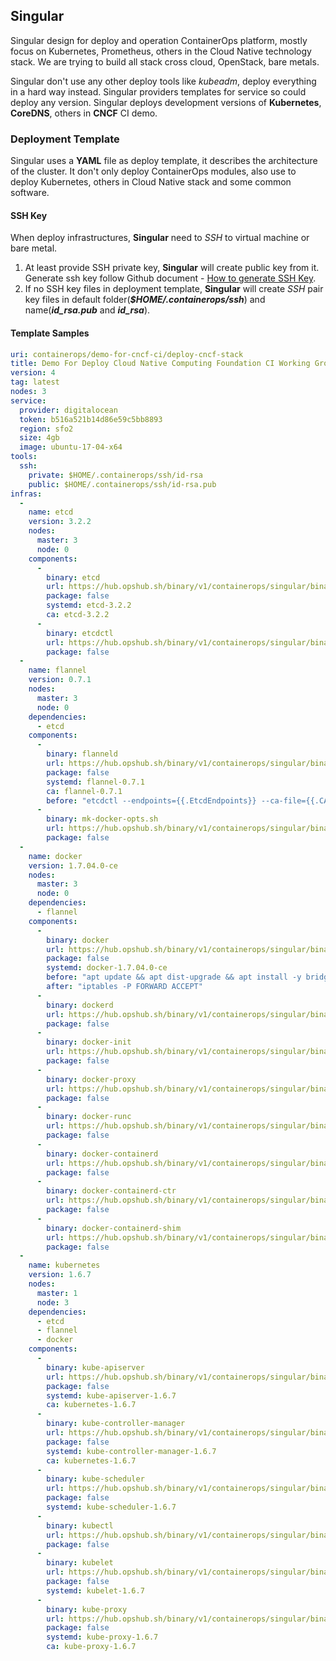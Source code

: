 ## Singular

Singular design for deploy and operation ContainerOps platform, mostly focus on Kubernetes, Prometheus, others in the Cloud Native technology stack. We are trying to build all stack cross cloud, OpenStack, bare metals.

Singular don't use any other deploy tools like _kubeadm_, deploy everything in a hard way instead. Singular providers templates for service so could deploy any version. Singular deploys development versions of **Kubernetes**, **CoreDNS**, others in **CNCF** CI demo.

### Deployment Template

Singular uses a **YAML** file as deploy template, it describes the architecture of the cluster. It don't only deploy ContainerOps modules, also use to deploy Kubernetes, others in Cloud Native stack and some common software.

#### SSH Key

When deploy infrastructures, **Singular** need to _SSH_ to virtual machine or bare metal.

1. At least provide SSH private key, **Singular** will create public key from it. Generate ssh key follow Github document - [How to generate SSH Key](https://help.github.com/articles/generating-a-new-ssh-key-and-adding-it-to-the-ssh-agent).
2. If no SSH key files in deployment template, **Singular** will create _SSH_ pair key files in default folder(**_$HOME/.containerops/ssh_**) and name(**_id_rsa.pub_** and **_id_rsa_**).

#### Template Samples

```YAML
uri: containerops/demo-for-cncf-ci/deploy-cncf-stack
title: Demo For Deploy Cloud Native Computing Foundation CI Working Group
version: 4
tag: latest
nodes: 3
service:
  provider: digitalocean
  token: b516a521b14d86e59c5bb8893
  region: sfo2
  size: 4gb
  image: ubuntu-17-04-x64
tools:
  ssh:
    private: $HOME/.containerops/ssh/id-rsa
    public: $HOME/.containerops/ssh/id-rsa.pub
infras:
  -
    name: etcd
    version: 3.2.2
    nodes:
      master: 3
      node: 0
    components:
      -   
        binary: etcd
        url: https://hub.opshub.sh/binary/v1/containerops/singular/binary/etcd/3.2.2
        package: false
        systemd: etcd-3.2.2
        ca: etcd-3.2.2
      - 
        binary: etcdctl
        url: https://hub.opshub.sh/binary/v1/containerops/singular/binary/etcdctl/3.2.2
        package: false    
  -
    name: flannel
    version: 0.7.1
    nodes:
      master: 3
      node: 0
    dependencies:
      - etcd
    components:
      -
        binary: flanneld
        url: https://hub.opshub.sh/binary/v1/containerops/singular/binary/flanneld/0.7.1
        package: false
        systemd: flannel-0.7.1
        ca: flannel-0.7.1
        before: "etcdctl --endpoints={{.EtcdEndpoints}} --ca-file={{.CAPemFile}} --cert-file={{.FlanneldPemFile}} --key-file={{.FlanneldKeyFile}} set /kubernetes/network/config '{\"Network\":\"'172.30.0.0/16'\", \"SubnetLen\": 24, \"Backend\": {\"Type\": \"vxlan\"}}'"
      - 
        binary: mk-docker-opts.sh
        url: https://hub.opshub.sh/binary/v1/containerops/singular/binary/mk-docker-opts.sh/0.7.1
        package: false
  -
    name: docker
    version: 1.7.04.0-ce
    nodes:
      master: 3
      node: 0
    dependencies:
      - flannel      
    components:
      -
        binary: docker
        url: https://hub.opshub.sh/binary/v1/containerops/singular/binary/docker/17.04.0-ce
        package: false
        systemd: docker-1.7.04.0-ce
        before: "apt update && apt dist-upgrade && apt install -y bridge-utils aufs-tools cgroupfs-mount libltdl7 && systemctl stop ufw && systemctl disable ufw && iptables -F && iptables -X && iptables -F -t nat && iptables -X -t nat"
        after: "iptables -P FORWARD ACCEPT"
      - 
        binary: dockerd
        url: https://hub.opshub.sh/binary/v1/containerops/singular/binary/dockerd/17.04.0-ce
        package: false
      -
        binary: docker-init
        url: https://hub.opshub.sh/binary/v1/containerops/singular/binary/docker-init/17.04.0-ce
        package: false
      -
        binary: docker-proxy
        url: https://hub.opshub.sh/binary/v1/containerops/singular/binary/docker-proxy/17.04.0-ce
        package: false
      -
        binary: docker-runc
        url: https://hub.opshub.sh/binary/v1/containerops/singular/binary/docker-runc/17.04.0-ce
        package: false
      -
        binary: docker-containerd
        url: https://hub.opshub.sh/binary/v1/containerops/singular/binary/docker-containerd/17.04.0-ce
        package: false
      -
        binary: docker-containerd-ctr
        url: https://hub.opshub.sh/binary/v1/containerops/singular/binary/docker-containerd-ctr/17.04.0-ce
        package: false
      -
        binary: docker-containerd-shim
        url: https://hub.opshub.sh/binary/v1/containerops/singular/binary/docker-containerd-shim/17.04.0-ce
        package: false
  -   
    name: kubernetes
    version: 1.6.7
    nodes:
      master: 1
      node: 3
    dependencies:
      - etcd
      - flannel
      - docker
    components:
      -
        binary: kube-apiserver
        url: https://hub.opshub.sh/binary/v1/containerops/singular/binary/kube-apiserver/1.6.7
        package: false
        systemd: kube-apiserver-1.6.7
        ca: kubernetes-1.6.7
      - 
        binary: kube-controller-manager
        url: https://hub.opshub.sh/binary/v1/containerops/singular/binary/kube-controller-manager/1.6.7
        package: false
        systemd: kube-controller-manager-1.6.7
        ca: kubernetes-1.6.7
      - 
        binary: kube-scheduler
        url: https://hub.opshub.sh/binary/v1/containerops/singular/binary/kube-scheduler/1.6.7
        package: false
        systemd: kube-scheduler-1.6.7
      -
        binary: kubectl
        url: https://hub.opshub.sh/binary/v1/containerops/singular/binary/kubectl/1.6.7
        package: false
      -
        binary: kubelet
        url: https://hub.opshub.sh/binary/v1/containerops/singular/binary/kubelet/1.6.7
        package: false
        systemd: kubelet-1.6.7
      -
        binary: kube-proxy
        url: https://hub.opshub.sh/binary/v1/containerops/singular/binary/kube-proxy/1.6.7
        package: false
        systemd: kube-proxy-1.6.7
        ca: kube-proxy-1.6.7    
```
